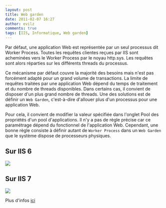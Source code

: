```yaml
---
layout: post
title: Web garden
date: 2011-02-07 16:27
author: evilz
comments: true
tags: [IIS, Informatique, Web garden]
---
```

Par défaut, une application Web est représentée par un seul processus dit Worker Process. Toutes les requêtes clientes reçues par IIS sont acheminées vers le Worker Process par le noyau http.sys. Les requêtes sont alors réparties sur les différents threads du processus.<!--more-->

Ce mécanisme par défaut couvre la majorité des besoins mais n'est pas forcément adapté pour un grand volume de transactions. La limite de requêtes traitées par une application Web dépend du temps de traitement et du nombre de threads disponibles. Dans certains cas, il convient de disposer d'un plus grand nombre de threads. Une des solutions est de définir un `Web Garden`, c'est-à-dire d'allouer plus d'un processus pour une application Web.

Pour cela, il convient de modifier la valeur spécifiée dans l'onglet Pool des propriétés d'un pool d'applications. Il n'y a pas de règle précise car ce paramétrage dépend du fonctionnel de l'application Web. Cependant, une bonne règle consiste à définir autant de `Worker Process` dans un `Web Garden` que le système dispose de processeurs physiques.

## Sur IIS 6
![](https://farm6.static.flickr.com/5257/5424899393_1e37b88eb9_o.png)

## Sur IIS 7
![](https://farm6.static.flickr.com/5131/5425500502_05209b5cd2_o.png)

Plus d'infos [ici](http://msdn.microsoft.com/fr-fr/library/bb469822.aspx)